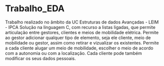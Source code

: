 # Trabalho_EDA
Trabalho realizado no âmbito da UC Estruturas de dados Avançadas - LEIM - IPCA
Solução na linguagem C, com recurso a listas ligadas, que permite articulação entre gestores, clientes e meios de mobilidade elétrica.
Permite ao gestor adicionar qualquer tipo de elemento, seja ele cliente, meio de mobilidade ou gestor, assim como retirar e vizualizar os existentes.
Permite a cada cliente alugar um meio de mobilidade, escolher o meio de acordo com a autonomia ou com a localização. Cada cliente pode também modificar os seus dados pessoais.
